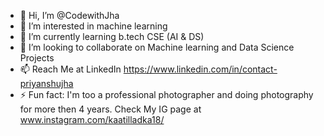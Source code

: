 - 👋 Hi, I’m @CodewithJha
- 👀 I’m interested in machine learning
- 🌱 I’m currently learning b.tech CSE (AI & DS) 
- 💞️ I’m looking to collaborate on Machine learning and Data Science Projects
- 📫 Reach Me at LinkedIn https://www.linkedin.com/in/contact-priyanshujha
- ⚡ Fun fact: I'm too a professional photographer and doing photography for more then 4 years. Check My IG page at www.instagram.com/kaatilladka18/


<!---
CodewithJha/CodewithJha is a ✨ special ✨ repository because its `README.md` (this file) appears on your GitHub profile.
You can click the Preview link to take a look at your changes.
--->

